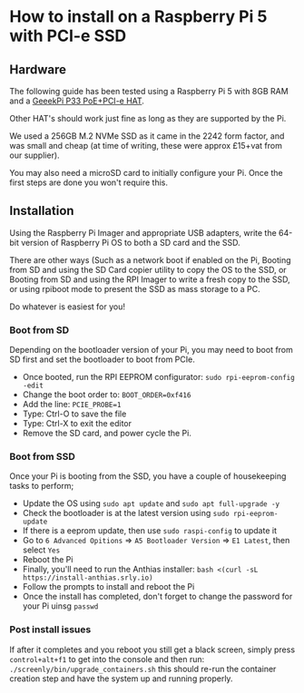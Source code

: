 # How to install on a Raspberry Pi 5 with PCI-e SSD

## Hardware

The following guide has been tested using a Raspberry Pi 5 with 8GB RAM and a [GeeekPi P33 PoE+PCI-e HAT](https://pipci.jeffgeerling.com/hats/geeekpi-p33-m2-nvme-poe-hat.html).

Other HAT's should work just fine as long as they are supported by the Pi.

We used a 256GB M.2 NVMe SSD as it came in the 2242 form factor, and was small and cheap (at time of writing, these were approx £15+vat from our supplier).

You may also need a microSD card to initially configure your Pi. Once the first steps are done you won't require this.

## Installation

Using the Raspberry Pi Imager and appropriate USB adapters, write the 64-bit version of Raspberry Pi OS to both a SD card and the SSD.

There are other ways (Such as a network boot if enabled on the Pi, Booting from SD and using the SD Card copier utility to copy the OS to the SSD, or Booting from SD and using the RPI Imager to write a fresh copy to the SSD, or using rpiboot mode to present the SSD as mass storage to a PC.

Do whatever is easiest for you!

### Boot from SD

Depending on the bootloader version of your Pi, you may need to boot from SD first and set the bootloader to boot from PCIe.

- Once booted, run the RPI EEPROM configurator: `sudo rpi-eeprom-config -edit`
- Change the boot order to: `BOOT_ORDER=0xf416`
- Add the line: `PCIE_PROBE=1`
- Type: Ctrl-O to save the file
- Type: Ctrl-X to exit the editor
- Remove the SD card, and power cycle the Pi.

### Boot from SSD

Once your Pi is booting from the SSD, you have a couple of housekeeping tasks to perform;

- Update the OS using `sudo apt update` and `sudo apt full-upgrade -y`
- Check the bootloader is at the latest version using `sudo rpi-eeprom-update`
- If there is a eeprom update, then use `sudo raspi-config` to update it
- Go to `6 Advanced Opitions` => `A5 Bootloader Version` => `E1 Latest`, then select `Yes`
- Reboot the Pi
- Finally, you'll need to run the Anthias installer: `bash <(curl -sL https://install-anthias.srly.io)`
- Follow the prompts to install and reboot the Pi
- Once the install has completed, don't forget to change the password for your Pi uinsg `passwd`

### Post install issues

If after it completes and you reboot you still get a black screen, simply press `control+alt+f1` to get into the console and then run: `./screenly/bin/upgrade_containers.sh` this should re-run the container creation step and have the system up and running properly.